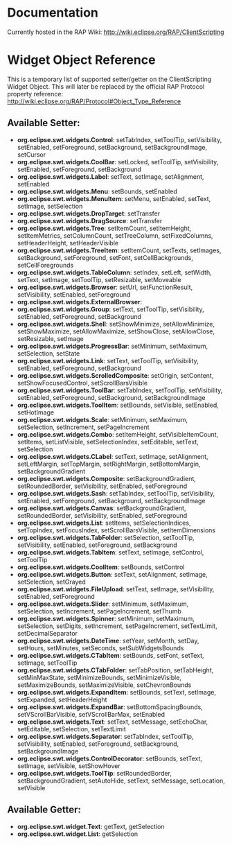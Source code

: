 # Documentation

Currently hosted in the RAP Wiki: http://wiki.eclipse.org/RAP/ClientScripting

# Widget Object Reference

This is a temporary list of supported setter/getter on the ClientScripting Widget Object.
This will later be replaced by the official RAP Protocol property reference:
http://wiki.eclipse.org/RAP/Protocol#Object_Type_Reference

## Available Setter:
* <b>org.eclipse.swt.widgets.Control</b>: setTabIndex, setToolTip, setVisibility, setEnabled, setForeground, setBackground, setBackgroundImage, setCursor
* <b>org.eclipse.swt.widgets.CoolBar</b>: setLocked, setToolTip, setVisibility, setEnabled, setForeground, setBackground
* <b>org.eclipse.swt.widgets.Label</b>: setText, setImage, setAlignment, setEnabled
* <b>org.eclipse.swt.widgets.Menu</b>: setBounds, setEnabled
* <b>org.eclipse.swt.widgets.MenuItem</b>: setMenu, setEnabled, setText, setImage, setSelection
* <b>org.eclipse.swt.widgets.DropTarget</b>: setTransfer
* <b>org.eclipse.swt.widgets.DragSource</b>: setTransfer
* <b>org.eclipse.swt.widgets.Tree</b>: setItemCount, setItemHeight, setItemMetrics, setColumnCount, setTreeColumn, setFixedColumns, setHeaderHeight, setHeaderVisible
* <b>org.eclipse.swt.widgets.TreeItem</b>: setItemCount, setTexts, setImages, setBackground, setForeground, setFont, setCellBackgrounds, setCellForegrounds
* <b>org.eclipse.swt.widgets.TableColumn</b>: setIndex, setLeft, setWidth, setText, setImage, setToolTip, setResizable, setMoveable
* <b>org.eclipse.swt.widgets.Browser</b>: setUrl, setFunctionResult, setVisibility, setEnabled, setForeground
* <b>org.eclipse.swt.widgets.ExternalBrowser</b>:
* <b>org.eclipse.swt.widgets.Group</b>: setText, setToolTip, setVisibility, setEnabled, setForeground, setBackground
* <b>org.eclipse.swt.widgets.Shell</b>: setShowMinimize, setAllowMinimize, setShowMaximize, setAllowMaximize, setShowClose, setAllowClose, setResizable, setImage
* <b>org.eclipse.swt.widgets.ProgressBar</b>: setMinimum, setMaximum, setSelection, setState
* <b>org.eclipse.swt.widgets.Link</b>: setText, setToolTip, setVisibility, setEnabled, setForeground, setBackground
* <b>org.eclipse.swt.widgets.ScrolledComposite</b>: setOrigin, setContent, setShowFocusedControl, setScrollBarsVisible
* <b>org.eclipse.swt.widgets.ToolBar</b>: setTabIndex, setToolTip, setVisibility, setEnabled, setForeground, setBackground, setBackgroundImage
* <b>org.eclipse.swt.widgets.ToolItem</b>: setBounds, setVisible, setEnabled, setHotImage
* <b>org.eclipse.swt.widgets.Scale</b>: setMinimum, setMaximum, setSelection, setIncrement, setPageIncrement
* <b>org.eclipse.swt.widgets.Combo</b>: setItemHeight, setVisibleItemCount, setItems, setListVisible, setSelectionIndex, setEditable, setText, setSelection
* <b>org.eclipse.swt.widgets.CLabel</b>: setText, setImage, setAlignment, setLeftMargin, setTopMargin, setRightMargin, setBottomMargin, setBackgroundGradient
* <b>org.eclipse.swt.widgets.Composite</b>: setBackgroundGradient, setRoundedBorder, setVisibility, setEnabled, setForeground
* <b>org.eclipse.swt.widgets.Sash</b>: setTabIndex, setToolTip, setVisibility, setEnabled, setForeground, setBackground, setBackgroundImage
* <b>org.eclipse.swt.widgets.Canvas</b>: setBackgroundGradient, setRoundedBorder, setVisibility, setEnabled, setForeground
* <b>org.eclipse.swt.widgets.List</b>: setItems, setSelectionIndices, setTopIndex, setFocusIndex, setScrollBarsVisible, setItemDimensions
* <b>org.eclipse.swt.widgets.TabFolder</b>: setSelection, setToolTip, setVisibility, setEnabled, setForeground, setBackground
* <b>org.eclipse.swt.widgets.TabItem</b>: setText, setImage, setControl, setToolTip
* <b>org.eclipse.swt.widgets.CoolItem</b>: setBounds, setControl
* <b>org.eclipse.swt.widgets.Button</b>: setText, setAlignment, setImage, setSelection, setGrayed
* <b>org.eclipse.swt.widgets.FileUpload</b>: setText, setImage, setVisibility, setEnabled, setForeground
* <b>org.eclipse.swt.widgets.Slider</b>: setMinimum, setMaximum, setSelection, setIncrement, setPageIncrement, setThumb
* <b>org.eclipse.swt.widgets.Spinner</b>: setMinimum, setMaximum, setSelection, setDigits, setIncrement, setPageIncrement, setTextLimit, setDecimalSeparator
* <b>org.eclipse.swt.widgets.DateTime</b>: setYear, setMonth, setDay, setHours, setMinutes, setSeconds, setSubWidgetsBounds
* <b>org.eclipse.swt.widgets.CTabItem</b>: setBounds, setFont, setText, setImage, setToolTip
* <b>org.eclipse.swt.widgets.CTabFolder</b>: setTabPosition, setTabHeight, setMinMaxState, setMinimizeBounds, setMinimizeVisible, setMaximizeBounds, setMaximizeVisible, setChevronBounds
* <b>org.eclipse.swt.widgets.ExpandItem</b>: setBounds, setText, setImage, setExpanded, setHeaderHeight
* <b>org.eclipse.swt.widgets.ExpandBar</b>: setBottomSpacingBounds, setVScrollBarVisible, setVScrollBarMax, setEnabled
* <b>org.eclipse.swt.widgets.Text</b>: setText, setMessage, setEchoChar, setEditable, setSelection, setTextLimit
* <b>org.eclipse.swt.widgets.Separator</b>: setTabIndex, setToolTip, setVisibility, setEnabled, setForeground, setBackground, setBackgroundImage
* <b>org.eclipse.swt.widgets.ControlDecorator</b>: setBounds, setText, setImage, setVisible, setShowHover
* <b>org.eclipse.swt.widgets.ToolTip</b>: setRoundedBorder, setBackgroundGradient, setAutoHide, setText, setMessage, setLocation, setVisible

## Available Getter:
* <b>org.eclipse.swt.widget.Text</b>: getText, getSelection
* <b>org.eclipse.swt.widget.List</b>: getSelection